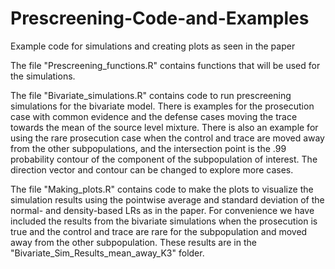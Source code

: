 # Prescreening-Code-and-Examples
Example code for simulations and creating plots as seen in the paper


The file "Prescreening_functions.R" contains functions that will be used for the simulations.

The file "Bivariate_simulations.R" contains code to run prescreening simulations for the bivariate model. There is examples for the prosecution case with common evidence and the defense cases moving the trace towards the mean of the source level mixture. There is also an example for using the rare prosecution case when the control and trace are moved away from the other subpopulations, and the intersection point is the .99 probability contour of the component of the subpopulation of interest. The direction vector and contour can be changed to explore more cases.

The file "Making_plots.R" contains code to make the plots to visualize the simulation results using the pointwise average and standard deviation of the normal- and density-based LRs as in the paper. For convenience we have included the results from the bivariate simulations when the prosecution is true and the control and trace are rare for the subpopulation and moved away from the other subpopulation. These results are in the "Bivariate_Sim_Results_mean_away_K3" folder.

